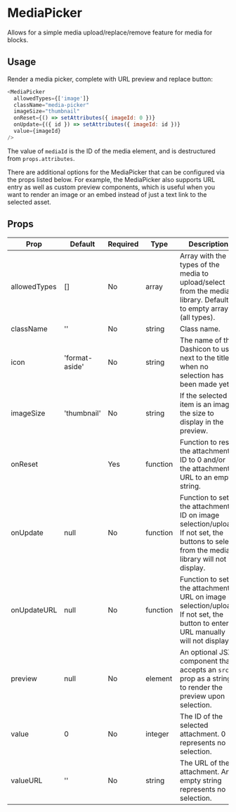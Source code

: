 # MediaPicker
Allows for a simple media upload/replace/remove feature for media for blocks.

## Usage
Render a media picker, complete with URL preview and replace button:

``` js
<MediaPicker
  allowedTypes={['image']}
  className="media-picker"
  imageSize="thumbnail"
  onReset={() => setAttributes({ imageId: 0 })}
  onUpdate={({ id }) => setAttributes({ imageId: id })}
  value={imageId}
/>
```

The value of `mediaId` is the ID of the media element, and is destructured from
`props.attributes`.

There are additional options for the MediaPicker that can be configured via the
props listed below. For example, the MediaPicker also supports URL entry as well
as custom preview components, which is useful when you want to render an image
or an embed instead of just a text link to the selected asset.

## Props
| Prop         | Default        | Required | Type     | Description                                                                                                                             |
|--------------|----------------|----------|----------|-----------------------------------------------------------------------------------------------------------------------------------------|
| allowedTypes | []             | No       | array    | Array with the types of the media to upload/select from the media library. Defaults to empty array (all types).                         |
| className    | ''             | No       | string   | Class name.                                                                                                                             |
| icon         | 'format-aside' | No       | string   | The name of the Dashicon to use next to the title when no selection has been made yet.                                                  |
| imageSize    | 'thumbnail'    | No       | string   | If the selected item is an image, the size to display in the preview.                                                                   |
| onReset      |                | Yes      | function | Function to reset the attachment ID to 0 and/or the attachment URL to an empty string.                                                  |
| onUpdate     | null           | No       | function | Function to set the attachment ID on image selection/upload. If not set, the buttons to select from the media library will not display. |
| onUpdateURL  | null           | No       | function | Function to set the attachment URL on image selection/upload. If not set, the button to enter a URL manually will not display.          |
| preview      | null           | No       | element  | An optional JSX component that accepts an `src` prop as a string to render the preview upon selection.                                  |
| value        | 0              | No       | integer  | The ID of the selected attachment. 0 represents no selection.                                                                           |
| valueURL     | ''             | No       | string   | The URL of the attachment. An empty string represents no selection.                                                                     |
